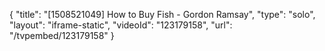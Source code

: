 {
    "title": "[1508521049] How to Buy Fish - Gordon Ramsay",
    "type": "solo",
    "layout": "iframe-static",
    "videoId": "123179158",
    "url": "\/tvpembed\/123179158"
}